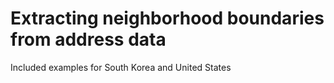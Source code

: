 # Extracting neighborhood boundaries from address data

Included examples for South Korea and United States
